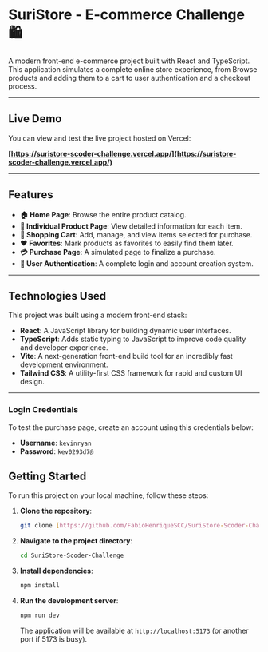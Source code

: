 # SuriStore - E-commerce Challenge 🛍️

A modern front-end e-commerce project built with React and TypeScript. This application simulates a complete online store experience, from Browse products and adding them to a cart to user authentication and a checkout process.

---

## Live Demo

You can view and test the live project hosted on Vercel:

**[https://suristore-scoder-challenge.vercel.app/](https://suristore-scoder-challenge.vercel.app/)**

---

## Features

-   **🏠 Home Page**: Browse the entire product catalog.
-   **📄 Individual Product Page**: View detailed information for each item.
-   **🛒 Shopping Cart**: Add, manage, and view items selected for purchase.
-   **❤️ Favorites**: Mark products as favorites to easily find them later.
-   **💳 Purchase Page**: A simulated page to finalize a purchase.
-   **👤 User Authentication**: A complete login and account creation system.

---

## Technologies Used

This project was built using a modern front-end stack:

-   **React**: A JavaScript library for building dynamic user interfaces.
-   **TypeScript**: Adds static typing to JavaScript to improve code quality and developer experience.
-   **Vite**: A next-generation front-end build tool for an incredibly fast development environment.
-   **Tailwind CSS**: A utility-first CSS framework for rapid and custom UI design.

---

### Login Credentials

To test the purchase page, create an account using this credentials below:

-   **Username**: `kevinryan`
-   **Password**: `kev0293d7@`

## Getting Started

To run this project on your local machine, follow these steps:

1.  **Clone the repository**:
    ```bash
    git clone [https://github.com/FabioHenriqueSCC/SuriStore-Scoder-Challenge.git](https://github.com/FabioHenriqueSCC/SuriStore-Scoder-Challenge.git)
    ```
2.  **Navigate to the project directory**:
    ```bash
    cd SuriStore-Scoder-Challenge
    ```
3.  **Install dependencies**:
    ```bash
    npm install
    ```
4.  **Run the development server**:
    ```bash
    npm run dev
    ```
    The application will be available at `http://localhost:5173` (or another port if 5173 is busy).
